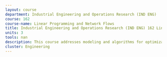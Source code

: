 ```yaml
---
layout: course 
department: Industrial Engineering and Operations Research (IND ENG)
course: 162
course-name: Linear Programming and Network Flows
title: Industrial Engineering and Operations Research (IND ENG) 162 Linear Programming and Network Flows
units: 3
tools: nan
description: This course addresses modeling and algorithms for optimization of linear constrained optimization problems. The simplex method; theorems of duality; complementary slackness. Applications in production planning and resource allocation. Graph and network problems as linear programs with integer solutions. Algorithms for selected network flow problems. Transportation and logistics problems. Dynamic programming and its role in applications to shortest paths, project management and equipment replacement.
cluster: Engineering
---
```

